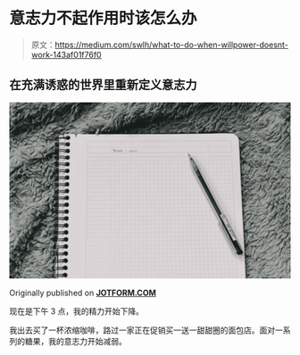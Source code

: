 # 意志力不起作用时该怎么办

> 原文：<https://medium.com/swlh/what-to-do-when-willpower-doesnt-work-143af01f76f0>

## 在充满诱惑的世界里重新定义意志力

![](img/743c245f50f2628f1410a8a2cfec936f.png)

Originally published on [**JOTFORM.COM**](http://jotform.com)

现在是下午 3 点，我的精力开始下降。

我出去买了一杯浓缩咖啡，路过一家正在促销买一送一甜甜圈的面包店。面对一系列的糖果，我的意志力开始减弱。